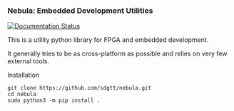 ### Nebula: Embedded Development Utilities

[![Documentation Status](https://readthedocs.org/projects/nebula-fpga-dev/badge/?version=latest)](https://nebula-fpga-dev.readthedocs.io/en/latest/?badge=latest)

This is a utility python library for FPGA and embedded development.

It generally tries to be as cross-platform as possible and relies on very few external tools.

Installation
```
git clone https://github.com/sdgtt/nebula.git
cd nebula
sudo python3 -m pip install .
```
